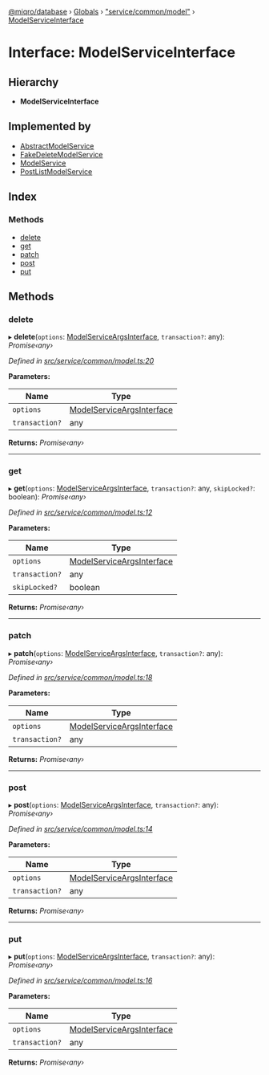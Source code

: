 [@miqro/database](../README.md) › [Globals](../globals.md) › ["service/common/model"](../modules/_service_common_model_.md) › [ModelServiceInterface](_service_common_model_.modelserviceinterface.md)

# Interface: ModelServiceInterface

## Hierarchy

* **ModelServiceInterface**

## Implemented by

* [AbstractModelService](../classes/_service_common_amodel_.abstractmodelservice.md)
* [FakeDeleteModelService](../classes/_service_deleted_.fakedeletemodelservice.md)
* [ModelService](../classes/_service_model_.modelservice.md)
* [PostListModelService](../classes/_service_postlist_.postlistmodelservice.md)

## Index

### Methods

* [delete](_service_common_model_.modelserviceinterface.md#delete)
* [get](_service_common_model_.modelserviceinterface.md#get)
* [patch](_service_common_model_.modelserviceinterface.md#patch)
* [post](_service_common_model_.modelserviceinterface.md#post)
* [put](_service_common_model_.modelserviceinterface.md#put)

## Methods

###  delete

▸ **delete**(`options`: [ModelServiceArgsInterface](_service_common_model_.modelserviceargsinterface.md), `transaction?`: any): *Promise‹any›*

*Defined in [src/service/common/model.ts:20](https://github.com/claukers/miqro-sequelize/blob/3348ef6/src/service/common/model.ts#L20)*

**Parameters:**

Name | Type |
------ | ------ |
`options` | [ModelServiceArgsInterface](_service_common_model_.modelserviceargsinterface.md) |
`transaction?` | any |

**Returns:** *Promise‹any›*

___

###  get

▸ **get**(`options`: [ModelServiceArgsInterface](_service_common_model_.modelserviceargsinterface.md), `transaction?`: any, `skipLocked?`: boolean): *Promise‹any›*

*Defined in [src/service/common/model.ts:12](https://github.com/claukers/miqro-sequelize/blob/3348ef6/src/service/common/model.ts#L12)*

**Parameters:**

Name | Type |
------ | ------ |
`options` | [ModelServiceArgsInterface](_service_common_model_.modelserviceargsinterface.md) |
`transaction?` | any |
`skipLocked?` | boolean |

**Returns:** *Promise‹any›*

___

###  patch

▸ **patch**(`options`: [ModelServiceArgsInterface](_service_common_model_.modelserviceargsinterface.md), `transaction?`: any): *Promise‹any›*

*Defined in [src/service/common/model.ts:18](https://github.com/claukers/miqro-sequelize/blob/3348ef6/src/service/common/model.ts#L18)*

**Parameters:**

Name | Type |
------ | ------ |
`options` | [ModelServiceArgsInterface](_service_common_model_.modelserviceargsinterface.md) |
`transaction?` | any |

**Returns:** *Promise‹any›*

___

###  post

▸ **post**(`options`: [ModelServiceArgsInterface](_service_common_model_.modelserviceargsinterface.md), `transaction?`: any): *Promise‹any›*

*Defined in [src/service/common/model.ts:14](https://github.com/claukers/miqro-sequelize/blob/3348ef6/src/service/common/model.ts#L14)*

**Parameters:**

Name | Type |
------ | ------ |
`options` | [ModelServiceArgsInterface](_service_common_model_.modelserviceargsinterface.md) |
`transaction?` | any |

**Returns:** *Promise‹any›*

___

###  put

▸ **put**(`options`: [ModelServiceArgsInterface](_service_common_model_.modelserviceargsinterface.md), `transaction?`: any): *Promise‹any›*

*Defined in [src/service/common/model.ts:16](https://github.com/claukers/miqro-sequelize/blob/3348ef6/src/service/common/model.ts#L16)*

**Parameters:**

Name | Type |
------ | ------ |
`options` | [ModelServiceArgsInterface](_service_common_model_.modelserviceargsinterface.md) |
`transaction?` | any |

**Returns:** *Promise‹any›*

